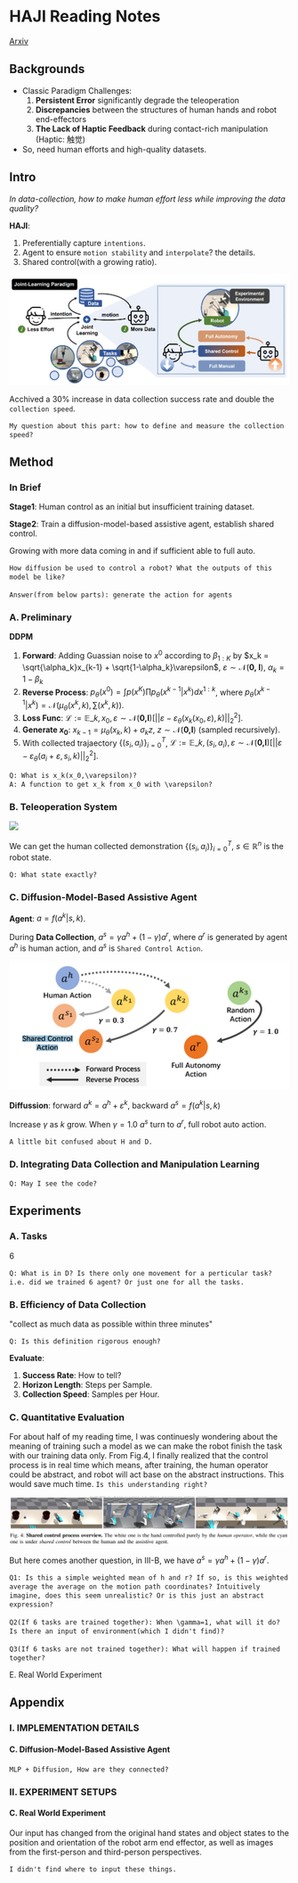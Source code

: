 # HAJI Reading Notes

[Arxiv](https://arxiv.org/abs/2407.00299)

## Backgrounds

- Classic Paradigm Challenges:
  1. **Persistent Error** significantly degrade the teleoperation
  2. **Discrepancies** between the structures of human hands and robot end-effectors
  3. **The Lack of Haptic Feedback** during contact-rich manipulation (Haptic: 触觉)
- So, need human efforts and high-quality datasets.

## Intro

*In data-collection, how to make human effort less while improving the data quality?*

**HAJI**:
  1. Preferentially capture `intentions`.
  2. Agent to ensure `motion stability` and `interpolate`? the details.
  3. Shared control(with a growing ratio).

![](img/joint-learning.png)

Acchived a 30% increase in data collection success rate and double the `collection speed`.

    My question about this part: how to define and measure the collection speed?

## Method

### In Brief

**Stage1**: Human control as an initial but insufficient training dataset.

**Stage2**: Train a diffusion-model-based assistive agent, establish shared control.

Growing with more data coming in and if sufficient able to full auto.

    How diffusion be used to control a robot? What the outputs of this model be like?

    Answer(from below parts): generate the action for agents

### A. Preliminary

**DDPM**
1. **Forward**: Adding Guassian noise to $x^0$ according to $\beta_{1:K}$ by $x_k = \sqrt{\alpha_k}x_{k-1} + \sqrt{1-\alpha_k}\varepsilon$, $\varepsilon \sim \mathcal{N}(\textbf{0, I})$, $\alpha_k = 1 - \beta_k$
2. **Reverse Process**: $p_\theta(x^0)=\int p(x^K)\prod p_\theta(x^{k-1}|x^k)dx^{1:k}$, where $p_\theta(x^{k-1}|x^k)=\mathcal{N}(\mu_\theta(x^k, k), \sum(x^k, k))$.
3. **Loss Func**: $\mathcal{L}:=\mathbb{E}\_{k,x_0,\varepsilon\sim\mathcal{N}(\textbf{0,I})}[||\varepsilon-\varepsilon_\theta(x_k(x_0,\varepsilon),k)||^2_2]$.
4. **Generate $x_0$**: $x_{k-1}=\mu_\theta(x_k, k) + \sigma_k z$, $z \sim \mathcal{N}(\textbf{0,I})$ (sampled recursively).
5. With collected trajaectory $\{(s_i,a_i)\}^T_{i=0}$, $\mathcal{L}:=\mathbb{E}\_{k,(s_i,a_i),\varepsilon\sim\mathcal{N}(\textbf{0,I})}[||\varepsilon-\varepsilon_\theta(a_i+\varepsilon,s_i,k)||^2_2]$.

```
Q: What is x_k(x_0,\varepsilon)?
A: A function to get x_k from x_0 with \varepsilon?
```

### B. Teleoperation System

![](/img/TeleSys.jpg)

We can get the human collected demonstration $\{(s_i,a_i)\}^T_{i=0}$, $s \in \mathbb{R}^n$ is the robot state.

```
Q: What state exactly?
```

### C. Diffusion-Model-Based Assistive Agent

**Agent**: $a=f(a^k|s,k)$.

During **Data Collection**, $a^s=\gamma a^h + (1-\gamma)a^r$, where $a^r$ is generated by agent $a^h$ is human action, and $a^s$ is `Shared Control Action`.

![](img/sca.png)

**Diffussion**: forward $a^k=a^h+\varepsilon^k$, backward $a^s=f(a^k|s,k)$

Increase $\gamma$ as $k$ grow. When $\gamma = 1.0$ $a^s$ turn to $a^r$, full robot auto action.

```
A little bit confused about H and D.
```

### D. Integrating Data Collection and Manipulation Learning

```
Q: May I see the code?
```

## Experiments

### A. Tasks

6

```
Q: What is in D? Is there only one movement for a perticular task? i.e. did we trained 6 agent? Or just one for all the tasks.
```

### B. Efficiency of Data Collection

"collect as much data as possible within three minutes"

```
Q: Is this definition rigorous enough?
```

**Evaluate**:
  1. **Success Rate**: How to tell?
  2. **Horizon Length**: Steps per Sample.
  3. **Collection Speed**: Samples per Hour.

### C. Quantitative Evaluation

For about half of my reading time, I was continuesly wondering about the meaning of training such a model as we can make the robot finish the task with our training data only. From Fig.4, I finally realized that the control process is in real time which means, after training, the human operator could be abstract, and robot will act base on the abstract instructions. This would save much time.
`Is this understanding right?`

![](img/fig4.png)

But here comes another question, in III-B, we have $a^s=\gamma a^h + (1-\gamma)a^r$.

```
Q1: Is this a simple weighted mean of h and r? If so, is this weighted average the average on the motion path coordinates? Intuitively imagine, does this seem unrealistic? Or is this just an abstract expression?

Q2(If 6 tasks are trained together): When \gamma=1, what will it do? Is there an input of environment(which I didn't find)?

Q3(If 6 tasks are not trained together): What will happen if trained together?
```

E. Real World Experiment

## Appendix

### I. IMPLEMENTATION DETAILS

#### C. Diffusion-Model-Based Assistive Agent

```
MLP + Diffusion, How are they connected?
```

### II. EXPERIMENT SETUPS

#### C. Real World Experiment

Our input has changed from the original hand states and object states to the position and orientation of the robot arm end effector, as well as images from the first-person and third-person perspectives.

```
I didn't find where to input these things.
```